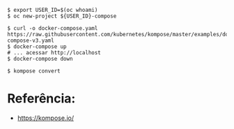 

```shell
$ export USER_ID=$(oc whoami)
$ oc new-project ${USER_ID}-compose

$ curl -o docker-compose.yaml https://raw.githubusercontent.com/kubernetes/kompose/master/examples/docker-compose-v3.yaml
$ docker-compose up
# ... acessar http://localhost
$ docker-compose down
```



```shell
$ kompose convert
```



# Referência:

- https://kompose.io/